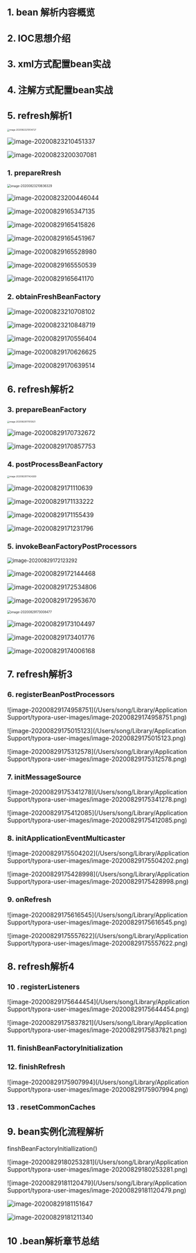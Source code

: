 ##  1. bean 解析内容概览



## 2. IOC思想介绍



## 3. xml方式配置bean实战



## 4. 注解方式配置bean实战



## 5. refresh解析1

<img src="https://tva1.sinaimg.cn/large/007S8ZIlly1gi11wyyvqyj318a0u0q94.jpg" alt="image-20200823210514727" style="zoom:33%;" />

![image-20200823210451337](https://tva1.sinaimg.cn/large/007S8ZIlgy1gi11r8y79oj318r0u0tll.jpg)



![image-20200823200307081](https://tva1.sinaimg.cn/large/007S8ZIlly1gi11x83hbbj31lm0u00y7.jpg)



### 1. prepareRresh

<img src="https://tva1.sinaimg.cn/large/007S8ZIlly1gi11xij41pj318a0u0jz0.jpg" alt="image-20200823210636329" style="zoom:50%;" />



![image-20200823200446044](https://tva1.sinaimg.cn/large/007S8ZIlly1gi11xeteetj31lm0u0qv5.jpg)

![image-20200829165347135](https://tva1.sinaimg.cn/large/007S8ZIlgy1gi7to81omtj31y80js4lf.jpg)



![image-20200829165415826](https://tva1.sinaimg.cn/large/007S8ZIlgy1gi7to7bq1sj326g0rshdt.jpg)

![image-20200829165451967](https://tva1.sinaimg.cn/large/007S8ZIlgy1gi7to5wis3j326g0rs7wh.jpg)

![image-20200829165528980](https://tva1.sinaimg.cn/large/007S8ZIlgy1gi7to13sbbj326g0rse6x.jpg)

![image-20200829165550539](https://tva1.sinaimg.cn/large/007S8ZIlgy1gi7tnz7avej326g0rse81.jpg)



<img src="https://tva1.sinaimg.cn/large/007S8ZIlgy1gi7tnw7hhcj326g0rs7wh.jpg" alt="image-20200829165641170" style="zoom:100%;" />



### 2. obtainFreshBeanFactory

![image-20200823210708102](https://tva1.sinaimg.cn/large/007S8ZIlly1gi11xt6ql9j31hq0py469.jpg)

![image-20200823210848719](https://tva1.sinaimg.cn/large/007S8ZIlly1gi11xphlhjj31hh0u0x6p.jpg)



![image-20200829170556404](https://tva1.sinaimg.cn/large/007S8ZIlgy1gi7tnp0bwgj31kf0u01ky.jpg)



![image-20200829170626625](https://tva1.sinaimg.cn/large/007S8ZIlgy1gi7tnn1le6j31kf0u0e82.jpg)



![image-20200829170639514](https://tva1.sinaimg.cn/large/007S8ZIlgy1gi7tnitwqnj31kf0u01ky.jpg)



## 6. refresh解析2

### 3. prepareBeanFactory

<img src="https://tva1.sinaimg.cn/large/007S8ZIlgy1gi7tnfx8xuj31a10u0n6n.jpg" alt="image-20200829171013921" style="zoom: 33%;" />

![image-20200829170732672](https://tva1.sinaimg.cn/large/007S8ZIlgy1gi7tnddr58j31kf0u0npe.jpg)

![image-20200829170857753](https://tva1.sinaimg.cn/large/007S8ZIlgy1gi7tnaukfnj31kf0u0b2a.jpg)







### 4. postProcessBeanFactory

<img src="https://tva1.sinaimg.cn/large/007S8ZIlgy1gi7tn7wud9j31ou0u0qc4.jpg" alt="image-20200829171424269" style="zoom: 33%;" />

![image-20200829171110639](https://tva1.sinaimg.cn/large/007S8ZIlgy1gi7tn4g7jvj31ou0u0npd.jpg)



![image-20200829171133222](https://tva1.sinaimg.cn/large/007S8ZIlgy1gi7tn08vy6j31ou0u0u0x.jpg)

![image-20200829171155439](https://tva1.sinaimg.cn/large/007S8ZIlgy1gi7tmwb5x8j31ou0u01ky.jpg)



![image-20200829171231796](https://tva1.sinaimg.cn/large/007S8ZIlgy1gi7tmt5y3cj31ou0u0e82.jpg)



 

###  5. invokeBeanFactoryPostProcessors

<img src="https://tva1.sinaimg.cn/large/007S8ZIlgy1gi7tlbkopzj31kc0u0e82.jpg" alt="image-20200829172123292" style="zoom:80%;" />



![image-20200829172144468](https://tva1.sinaimg.cn/large/007S8ZIlgy1gi7tlf41srj31kc0u0qv5.jpg)



![image-20200829172534806](https://tva1.sinaimg.cn/large/007S8ZIlgy1gi7tlidda0j31kc0u0e82.jpg)



![image-20200829172953670](https://tva1.sinaimg.cn/large/007S8ZIlgy1gi7tloc17ej31kc0u0kgg.jpg)



<img src="https://tva1.sinaimg.cn/large/007S8ZIlgy1gi7tlrnskzj31kc0u0b1c.jpg" alt="image-20200829173008477" style="zoom:50%;" />



![image-20200829173104497](https://tva1.sinaimg.cn/large/007S8ZIlgy1gi7tluwp1cj31kc0u01kx.jpg)

![image-20200829173401776](https://tva1.sinaimg.cn/large/007S8ZIlgy1gi7tly0koyj31fx0u0x1h.jpg)



![image-20200829174006168](https://tva1.sinaimg.cn/large/007S8ZIlgy1gi7tm1b2g9j31hj0u0h12.jpg)

### 

### 

## 7. refresh解析3

### 6. registerBeanPostProcessors

![image-20200829174958751](/Users/song/Library/Application Support/typora-user-images/image-20200829174958751.png)



![image-20200829175015123](/Users/song/Library/Application Support/typora-user-images/image-20200829175015123.png)



![image-20200829175312578](/Users/song/Library/Application Support/typora-user-images/image-20200829175312578.png)





### 7. initMessageSource

![image-20200829175341278](/Users/song/Library/Application Support/typora-user-images/image-20200829175341278.png)



![image-20200829175412085](/Users/song/Library/Application Support/typora-user-images/image-20200829175412085.png)





### 8. initApplicationEventMulticaster

![image-20200829175504202](/Users/song/Library/Application Support/typora-user-images/image-20200829175504202.png)

![image-20200829175428998](/Users/song/Library/Application Support/typora-user-images/image-20200829175428998.png)



### 9. onRefresh

![image-20200829175616545](/Users/song/Library/Application Support/typora-user-images/image-20200829175616545.png)

![image-20200829175557622](/Users/song/Library/Application Support/typora-user-images/image-20200829175557622.png)








## 8. refresh解析4



### 10 . registerListeners

![image-20200829175644454](/Users/song/Library/Application Support/typora-user-images/image-20200829175644454.png)



![image-20200829175837821](/Users/song/Library/Application Support/typora-user-images/image-20200829175837821.png)



### 11. finishBeanFactoryInitialization



### 12. finishRefresh

![image-20200829175907994](/Users/song/Library/Application Support/typora-user-images/image-20200829175907994.png)

 

### 13 . resetCommonCaches





## 9. bean实例化流程解析

finshBeanFactoryInitiallization()

![image-20200829180253281](/Users/song/Library/Application Support/typora-user-images/image-20200829180253281.png)







![image-20200829181120479](/Users/song/Library/Application Support/typora-user-images/image-20200829181120479.png)



![image-20200829181151647](https://tva1.sinaimg.cn/large/007S8ZIlgy1gi7uig58tdj319h0u0nkt.jpg)



![image-20200829181211340](https://tva1.sinaimg.cn/large/007S8ZIlgy1gi7uidnd2zj319h0u0qqo.jpg)



## 10 .bean解析章节总结













